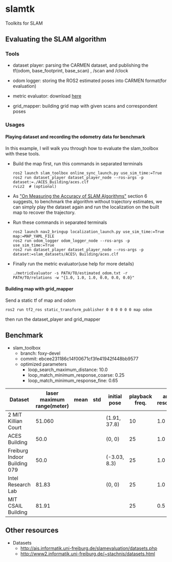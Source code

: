 # slamtk
Toolkits for SLAM



## Evaluating the SLAM algorithm

### Tools

- dataset player: parsing the CARMEN dataset, and publishing the tf(odom, base_footprint, base_scan) , /scan and /clock

- odom logger: storing the ROS2 estimated poses into CARMEN format(for evaluation)

- metric evaluator: download [here](http://ais.informatik.uni-freiburg.de/slamevaluation/software.php)

- grid_mapper: building grid map with given scans and correspondent poses

  

### Usages

#### Playing dataset and recording the odometry data for benchmark

In this example, I will walk you through how to evaluate the slam_toolbox with these tools.

- Build the map first, run this commands in separated terminals

  ```shell
  ros2 launch slam_toolbox online_sync_launch.py use_sim_time:=True
  ros2 run dataset_player dataset_player_node --ros-args -p dataset:=./ACES_Building/aces.clf
  rviz2  # (optional)
  ```

- As ["On Measuring the Accuracy of SLAM Algorithms"](http://www2.informatik.uni-freiburg.de/~stachnis/pdf/kuemmerle09auro.pdf) section 6 suggests, to benchmark the algorithm without trajectory estimates, we can simply play the dataset again and run the localization on the built map to recover the trajectory.

- Run these commands in separated terminals

  ```
  ros2 launch nav2_bringup localization_launch.py use_sim_time:=True map:=MAP_YAML_FILE
  ros2 run odom_logger odom_logger_node --ros-args -p use_sim_time:=True
  ros2 run dataset_player dataset_player_node --ros-args -p dataset:=slam_datasets/ACES\ Building/aces.clf
  ```

- Finally run the metric evaluator(use help for more details)

  ```
  ./metricEvaluator -s PATH/TO/estimated_odom.txt -r PATH/TO/relations -w "{1.0, 1.0, 1.0, 0.0, 0.0, 0.0}"
  ```

#### Building map with grid_mapper

Send a static tf of map and odom

```
ros2 run tf2_ros static_transform_publisher 0 0 0 0 0 0 map odom
```

then run the dataset_player and grid_mapper



## Benchmark

- slam_toolbox
  - branch: foxy-devel
  - commit: ebcee231186c14f00671cf3fe41942f448bb9577
  - optimized parameters
    - loop_search_maximum_distance: 10.0
    - loop_match_minimum_response_coarse: 0.25
    - loop_match_minimum_response_fine: 0.65

| Dataset                      | laser maximum range(meter) | mean | std  | initial pose | playback freq. | angle resolution |
| ---------------------------- | -------------------------- | ---- | ---- | ------------ | -------------- | ---------------- |
| 2 MIT Killian Court          | 51.060                     |      |      | (1.91, 37.8) | 10             | 1.0              |
| ACES Building                | 50.0                       |      |      | (0, 0)       | 25             | 1.0              |
| Freiburg Indoor Building 079 | 50.0                       |      |      | (-3.03, 8.3) | 25             | 1.0              |
| Intel Research Lab           | 81.83                      |      |      | (0, 0)       | 25             | 1.0              |
| MIT CSAIL Building           | 81.91                      |      |      |              | 25             | 0.5              |



## Other resources

- Datasets
  - http://ais.informatik.uni-freiburg.de/slamevaluation/datasets.php
  - http://www2.informatik.uni-freiburg.de/~stachnis/datasets.html